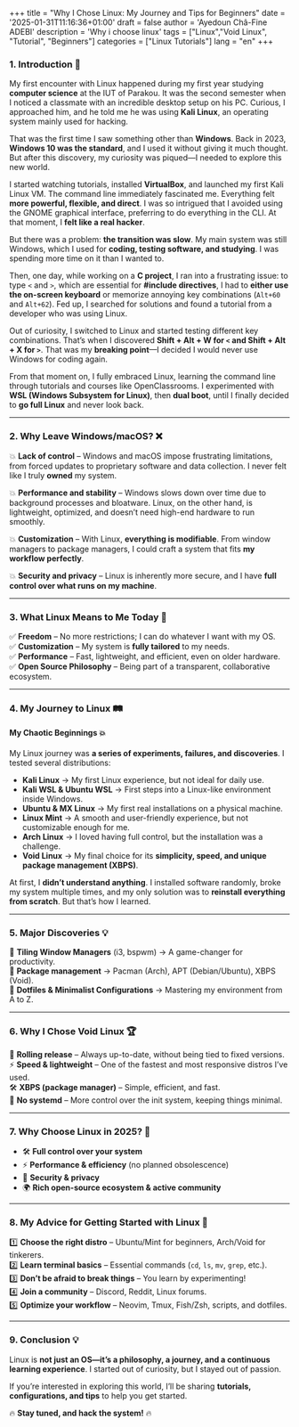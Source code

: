 +++
title = "Why I Chose Linux: My Journey and Tips for Beginners"
date = '2025-01-31T11:16:36+01:00'
draft = false
author = 'Ayedoun Châ-Fine ADEBI'
description = 'Why i choose linux'
tags = ["Linux","Void Linux", "Tutorial", "Beginners"]
categories = ["Linux Tutorials"]
lang = "en"
+++



### **1. Introduction** 🌱  

My first encounter with Linux happened during my first year studying **computer science** at the IUT of Parakou. It was the second semester when I noticed a classmate with an incredible desktop setup on his PC. Curious, I approached him, and he told me he was using **Kali Linux**, an operating system mainly used for hacking.  

That was the first time I saw something other than **Windows**. Back in 2023, **Windows 10 was the standard**, and I used it without giving it much thought. But after this discovery, my curiosity was piqued—I needed to explore this new world.  

I started watching tutorials, installed **VirtualBox**, and launched my first Kali Linux VM. The command line immediately fascinated me. Everything felt **more powerful, flexible, and direct**. I was so intrigued that I avoided using the GNOME graphical interface, preferring to do everything in the CLI. At that moment, I **felt like a real hacker**.  

But there was a problem: **the transition was slow**. My main system was still Windows, which I used for **coding, testing software, and studying**. I was spending more time on it than I wanted to.  

Then, one day, while working on a **C project**, I ran into a frustrating issue: to type `<` and `>`, which are essential for **#include directives**, I had to **either use the on-screen keyboard** or memorize annoying key combinations (`Alt+60` and `Alt+62`). Fed up, I searched for solutions and found a tutorial from a developer who was using Linux.  

Out of curiosity, I switched to Linux and started testing different key combinations. That’s when I discovered **Shift + Alt + W for `<` and Shift + Alt + X for `>`**. That was my **breaking point**—I decided I would never use Windows for coding again.  

From that moment on, I fully embraced Linux, learning the command line through tutorials and courses like OpenClassrooms. I experimented with **WSL (Windows Subsystem for Linux)**, then **dual boot**, until I finally decided to **go full Linux** and never look back.  

---

### **2. Why Leave Windows/macOS?** ❌  

💥 **Lack of control** – Windows and macOS impose frustrating limitations, from forced updates to proprietary software and data collection. I never felt like I truly **owned** my system.  

💥 **Performance and stability** – Windows slows down over time due to background processes and bloatware. Linux, on the other hand, is lightweight, optimized, and doesn’t need high-end hardware to run smoothly.  

💥 **Customization** – With Linux, **everything is modifiable**. From window managers to package managers, I could craft a system that fits **my workflow perfectly**.  

💥 **Security and privacy** – Linux is inherently more secure, and I have **full control over what runs on my machine**.  

---

### **3. What Linux Means to Me Today** 🚀  

✅ **Freedom** – No more restrictions; I can do whatever I want with my OS.  
✅ **Customization** – My system is **fully tailored** to my needs.  
✅ **Performance** – Fast, lightweight, and efficient, even on older hardware.  
✅ **Open Source Philosophy** – Being part of a transparent, collaborative ecosystem.  

---

### **4. My Journey to Linux** 🛤️  

#### **My Chaotic Beginnings** 💥  
My Linux journey was **a series of experiments, failures, and discoveries**. I tested several distributions:  

- **Kali Linux** → My first Linux experience, but not ideal for daily use.  
- **Kali WSL & Ubuntu WSL** → First steps into a Linux-like environment inside Windows.  
- **Ubuntu & MX Linux** → My first real installations on a physical machine.  
- **Linux Mint** → A smooth and user-friendly experience, but not customizable enough for me.  
- **Arch Linux** → I loved having full control, but the installation was a challenge.  
- **Void Linux** → My final choice for its **simplicity, speed, and unique package management (XBPS)**.  

At first, I **didn’t understand anything**. I installed software randomly, broke my system multiple times, and my only solution was to **reinstall everything from scratch**. But that’s how I learned.  

---

### **5. Major Discoveries** 💡  

🔹 **Tiling Window Managers** (i3, bspwm) → A game-changer for productivity.  
🔹 **Package management** → Pacman (Arch), APT (Debian/Ubuntu), XBPS (Void).  
🔹 **Dotfiles & Minimalist Configurations** → Mastering my environment from A to Z.  

---

### **6. Why I Chose Void Linux** 🏆  

💨 **Rolling release** – Always up-to-date, without being tied to fixed versions.  
⚡ **Speed & lightweight** – One of the fastest and most responsive distros I’ve used.  
🛠 **XBPS (package manager)** – Simple, efficient, and fast.  
🚀 **No systemd** – More control over the init system, keeping things minimal.  

---

### **7. Why Choose Linux in 2025?** 📅  

- 🛠 **Full control over your system**  
- ⚡ **Performance & efficiency** (no planned obsolescence)  
- 🔐 **Security & privacy**  
- 🌍 **Rich open-source ecosystem & active community**  

---

### **8. My Advice for Getting Started with Linux** 🎯  

1️⃣ **Choose the right distro** – Ubuntu/Mint for beginners, Arch/Void for tinkerers.  
2️⃣ **Learn terminal basics** – Essential commands (`cd`, `ls`, `mv`, `grep`, etc.).  
3️⃣ **Don’t be afraid to break things** – You learn by experimenting!  
4️⃣ **Join a community** – Discord, Reddit, Linux forums.  
5️⃣ **Optimize your workflow** – Neovim, Tmux, Fish/Zsh, scripts, and dotfiles.  

---

### **9. Conclusion** 💡  

Linux is **not just an OS—it’s a philosophy, a journey, and a continuous learning experience**. I started out of curiosity, but I stayed out of passion.  

If you’re interested in exploring this world, I’ll be sharing **tutorials, configurations, and tips** to help you get started.  

🔥 **Stay tuned, and hack the system!** 🔥
